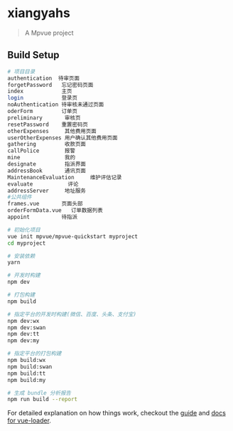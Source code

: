 # xiangyahs

> A Mpvue project

## Build Setup

```bash
# 项目目录
authentication  待审页面
forgetPassword   忘记密码页面
index            主页
login            登录页
noAuthentication 待审核未通过页面
oderForm         订单页
preliminary       审核页
resetPassword    重置密码页
otherExpenses     其他费用页面
userOtherExpenses 用户确认其他费用页面
gathering         收款页面
callPolice        报警
mine              我的
designate         指派界面
addressBook       通讯页面
MaintenanceEvaluation     维护评估记录
evaluate           评论
addressServer     地址服务
#公共组件
frames.vue       页面头部
orderFormData.vue   订单数据列表
appoint          待指派

# 初始化项目
vue init mpvue/mpvue-quickstart myproject
cd myproject

# 安装依赖
yarn

# 开发时构建
npm dev

# 打包构建
npm build

# 指定平台的开发时构建(微信、百度、头条、支付宝)
npm dev:wx
npm dev:swan
npm dev:tt
npm dev:my

# 指定平台的打包构建
npm build:wx
npm build:swan
npm build:tt
npm build:my

# 生成 bundle 分析报告
npm run build --report
```

For detailed explanation on how things work, checkout the [guide](http://vuejs-templates.github.io/webpack/) and [docs for vue-loader](http://vuejs.github.io/vue-loader).

